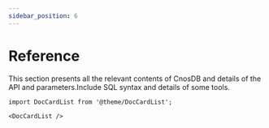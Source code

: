```yaml
---
sidebar_position: 6
---
```


# Reference

This section presents all the relevant contents of CnosDB and details of the API and parameters.Include SQL syntax and details of some tools.

```mdx-code-block
import DocCardList from '@theme/DocCardList';

<DocCardList />
```
